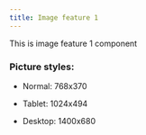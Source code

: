 ```yaml
---
title: Image feature 1
---
```


This is image feature 1 component

### Picture styles:

- Normal: 768x370

- Tablet: 1024x494

- Desktop: 1400x680
